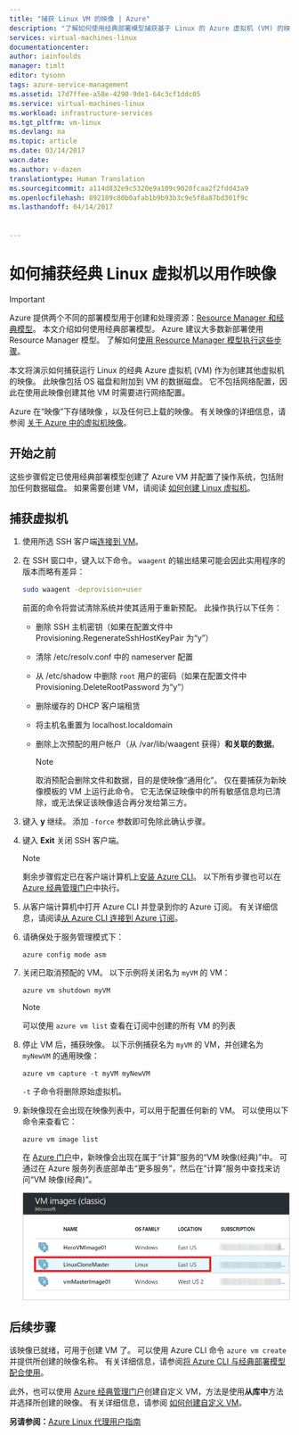 ```yaml
---
title: "捕获 Linux VM 的映像 | Azure"
description: "了解如何使用经典部署模型捕获基于 Linux 的 Azure 虚拟机 (VM) 的映像。"
services: virtual-machines-linux
documentationcenter: 
author: iainfoulds
manager: timlt
editor: tysonn
tags: azure-service-management
ms.assetid: 17d7ffee-a58e-4290-9de1-64c3cf1ddc05
ms.service: virtual-machines-linux
ms.workload: infrastructure-services
ms.tgt_pltfrm: vm-linux
ms.devlang: na
ms.topic: article
ms.date: 03/14/2017
wacn.date: 
ms.author: v-dazen
translationtype: Human Translation
ms.sourcegitcommit: a114d832e9c5320e9a109c9020fcaa2f2fdd43a9
ms.openlocfilehash: 892189c80b0afab1b9b93b3c9e5f8a87bd301f9c
ms.lasthandoff: 04/14/2017


---
```

# <a name="how-to-capture-a-classic-linux-virtual-machine-as-an-image"></a>如何捕获经典 Linux 虚拟机以用作映像
> [!IMPORTANT]
> Azure 提供两个不同的部署模型用于创建和处理资源：[Resource Manager 和经典模型](../../../azure-resource-manager/resource-manager-deployment-model.md)。 本文介绍如何使用经典部署模型。 Azure 建议大多数新部署使用 Resource Manager 模型。 了解如何[使用 Resource Manager 模型执行这些步骤](../capture-image.md?toc=%2fvirtual-machines%2flinux%2ftoc.json)。

本文将演示如何捕获运行 Linux 的经典 Azure 虚拟机 (VM) 作为创建其他虚拟机的映像。 此映像包括 OS 磁盘和附加到 VM 的数据磁盘。 它不包括网络配置，因此在使用此映像创建其他 VM 时需要进行网络配置。

Azure 在“映像”下存储映像 ，以及任何已上载的映像。 有关映像的详细信息，请参阅 [关于 Azure 中的虚拟机映像][About Virtual Machine Images in Azure]。

## <a name="before-you-begin"></a>开始之前
这些步骤假定已使用经典部署模型创建了 Azure VM 并配置了操作系统，包括附加任何数据磁盘。 如果需要创建 VM，请阅读 [如何创建 Linux 虚拟机][How to Create a Linux Virtual Machine]。

## <a name="capture-the-virtual-machine"></a>捕获虚拟机
1. 使用所选 SSH 客户端[连接到 VM](../mac-create-ssh-keys.md?toc=%2fvirtual-machines%2flinux%2ftoc.json)。
2. 在 SSH 窗口中，键入以下命令。 `waagent` 的输出结果可能会因此实用程序的版本而略有差异：

    ```bash
    sudo waagent -deprovision+user
    ```

    前面的命令将尝试清除系统并使其适用于重新预配。 此操作执行以下任务：

    * 删除 SSH 主机密钥（如果在配置文件中 Provisioning.RegenerateSshHostKeyPair 为“y”）
    * 清除 /etc/resolv.conf 中的 nameserver 配置
    * 从 /etc/shadow 中删除 `root` 用户的密码（如果在配置文件中 Provisioning.DeleteRootPassword 为“y”）
    * 删除缓存的 DHCP 客户端租赁
    * 将主机名重置为 localhost.localdomain
    * 删除上次预配的用户帐户（从 /var/lib/waagent 获得）**和关联的数据**。

        > [!NOTE]
        > 取消预配会删除文件和数据，目的是使映像“通用化”。 仅在要捕获为新映像模板的 VM 上运行此命令。 它无法保证映像中的所有敏感信息均已清除，或无法保证该映像适合再分发给第三方。

3. 键入 **y** 继续。 添加 `-force` 参数即可免除此确认步骤。
4. 键入 **Exit** 关闭 SSH 客户端。

    > [!NOTE]
    > 剩余步骤假定已在客户端计算机上[安装 Azure CLI](../../../cli-install-nodejs.md)。 以下所有步骤也可以在 [Azure 经典管理门户][Azure Classic Management Portal]中执行。

5. 从客户端计算机中打开 Azure CLI 并登录到你的 Azure 订阅。 有关详细信息，请阅读[从 Azure CLI 连接到 Azure 订阅](../../../xplat-cli-connect.md)。
6. 请确保处于服务管理模式下：

    ```azurecli
    azure config mode asm
    ```

7. 关闭已取消预配的 VM。 以下示例将关闭名为 `myVM` 的 VM：

    ```azurecli
    azure vm shutdown myVM
    ```

    > [!NOTE]
    > 可以使用 `azure vm list` 查看在订阅中创建的所有 VM 的列表

8. 停止 VM 后，捕获映像。 以下示例捕获名为 `myVM` 的 VM，并创建名为 `myNewVM` 的通用映像：

    ```azurecli
    azure vm capture -t myVM myNewVM
    ```

    `-t` 子命令将删除原始虚拟机。

9. 新映像现在会出现在映像列表中，可以用于配置任何新的 VM。 可以使用以下命令来查看它：

    ```azurecli
    azure vm image list
    ```

    在 [Azure 门户](http://portal.azure.cn)中，新映像会出现在属于“计算”服务的“VM 映像(经典)”中。 可通过在 Azure 服务列表底部单击“更多服务”，然后在“计算”服务中查找来访问“VM 映像(经典)”。   

    ![成功捕获映像](./media/capture-image/VMCapturedImageAvailable.png)

## <a name="next-steps"></a>后续步骤
该映像已就绪，可用于创建 VM 了。 可以使用 Azure CLI 命令 `azure vm create` 并提供所创建的映像名称。 有关详细信息，请参阅[将 Azure CLI 与经典部署模型配合使用](https://docs.microsoft.com/cli/azure/get-started-with-az-cli2)。

此外，也可以使用 [Azure 经典管理门户][Azure Classic Management Portal]创建自定义 VM，方法是使用**从库中**方法并选择所创建的映像。 有关详细信息，请参阅 [如何创建自定义 VM][How to Create a Custom Virtual Machine]。

**另请参阅：**[Azure Linux 代理用户指南](../agent-user-guide.md?toc=%2fvirtual-machines%2flinux%2ftoc.json)

[Azure Classic Management Portal]: http://manage.windowsazure.cn
[About Virtual Machine Images in Azure]: about-images.md
[How to Create a Custom Virtual Machine]: create-custom.md
[How to Attach a Data Disk to a Virtual Machine]: attach-disk.md
[How to Create a Linux Virtual Machine]: create-custom.md
